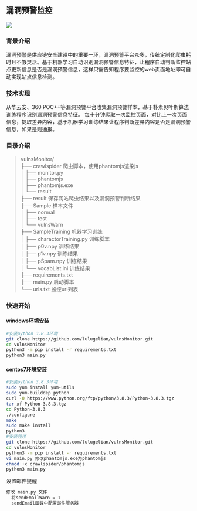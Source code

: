 ## 漏洞预警监控
![](https://camo.githubusercontent.com/d350cc76b2880b7621f80b2aa037d3cb3a8ffda8e5f3374f38548c5c4315d1df/68747470733a2f2f696d672e736869656c64732e696f2f6769746875622f6c6963656e73652f7265706f6f672f476974507265792e737667)
### 背景介绍
    
漏洞预警是供应链安全建设中的重要一环，漏洞预警平台众多，传统定制化爬虫耗时且不够灵活。基于机器学习自动识别漏洞预警信息特征，让程序自动判断监控站点更新信息是否是漏洞预警信息，这样只需告知程序要监控的web页面地址即可自动实现站点信息检测。
### 技术实现
    
从华云安、360 POC++等漏洞预警平台收集漏洞预警样本，基于朴素贝叶斯算法训练程序识别漏洞预警信息特征。
每十分钟爬取一次监控页面，对比上一次页面信息，提取差异内容，基于机器学习训练结果让程序判断差异内容是否是漏洞预警信息，如果是则通报。
### 目录介绍
>vulnsMonitor/  
├── crawlspider 爬虫脚本，使用phantomjs渲染js  
│    ├── monitor.py  
│    ├── phantomjs  
│    ├── phantomjs.exe  
│    └── result  
├── result  保存网站爬虫结果以及漏洞预警判断结果  
├── Sample  样本文件  
│    ├── normal  
│    ├── test  
│    └── vulnsWarn  
├── SampleTraining  机器学习训练  
│    ├── charactorTraining.py  训练脚本  
│    ├── p0v.npy  训练结果  
│    ├── p1v.npy  训练结果  
│    ├── pSpam.npy  训练结果  
│    └── vocabList.ini  训练结果  
├── requirements.txt  
├── main.py 启动脚本  
└── urls.txt    监控url列表  

### 快速开始
#### windows环境安装  

```bash
#安装python 3.8.3环境
git clone https://github.com/lulugelian/vulnsMonitor.git
cd vulnsMonitor
python3 -m pip install -r requirements.txt
python3 main.py
```
#### centos7环境安装
```bash 
#安装python 3.8.3环境
sudo yum install yum-utils
sudo yum-builddep python
curl -O https://www.python.org/ftp/python/3.8.3/Python-3.8.3.tgz
tar xf Python-3.8.3.tgz
cd Python-3.8.3
./configure
make
sudo make install
python3 
#安装程序
git clone https://github.com/lulugelian/vulnsMonitor.git
cd vulnsMonitor
python3 -m pip install -r requirements.txt
vi main.py 修改phantomjs.exe为phantomjs
chmod +x crawlspider/phantomjs
python3 main.py
```
设置邮件提醒
```bash
修改 main.py 文件
  将sendEmailWarn = 1
  sendEmail函数中配置邮件服务器
```
